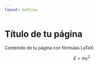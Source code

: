 ```yaml
---
layout: mathjax
---
```



# Título de tu página

Contenido de tu página con fórmulas LaTeX:

$$
E=mc^2
$$
